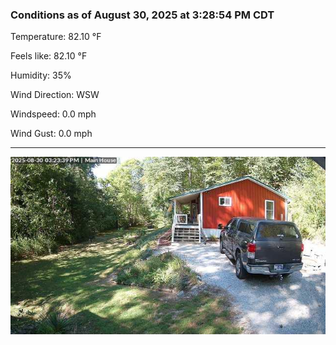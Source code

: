 ### Conditions as of August 30, 2025 at 3:28:54 PM CDT 

Temperature: 82.10 &deg;F

Feels like: 82.10 &deg;F

Humidity: 35%

Wind Direction: WSW

Windspeed: 0.0 mph

Wind Gust: 0.0 mph

---

<img src="./images/latest.jpeg"/>

